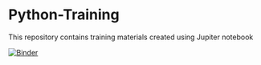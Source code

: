# Python-Training
This repository contains training materials created using Jupiter notebook

[![Binder](https://mybinder.org/badge_logo.svg)](https://mybinder.org/v2/gh/ghani1506/Python-Training/master?labpath=project_notebook_1.ipynb)
